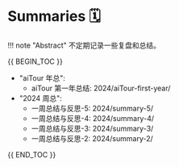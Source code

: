 # Summaries 🗓️

!!! note "Abstract"
    不定期记录一些复盘和总结。

{{ BEGIN_TOC }}

- "aiTour 年总":
    - aiTour 第一年总结: 2024/aiTour-first-year/
- "2024 周总":
    - 一周总结与反思-5: 2024/summary-5/
    - 一周总结与反思-4: 2024/summary-4/
    - 一周总结与反思-3: 2024/summary-3/
    - 一周总结与反思-2: 2024/summary-2/

{{ END_TOC }}
